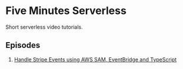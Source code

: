 # Five Minutes Serverless

Short serverless video tutorials.

## Episodes

1. [Handle  Stripe  Events  using AWS SAM, EventBridge and TypeScript](./01-stripe-events)